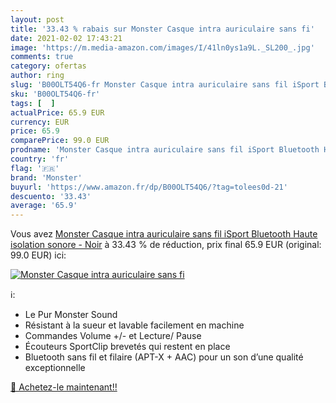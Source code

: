 ```yaml
---
layout: post
title: '33.43 % rabais sur Monster Casque intra auriculaire sans fi'
date: 2021-02-02 17:43:21
image: 'https://m.media-amazon.com/images/I/41ln0ys1a9L._SL200_.jpg'
comments: true
category: ofertas
author: ring
slug: 'B00OLT54Q6-fr Monster Casque intra auriculaire sans fil iSport Bluetooth...'
sku: 'B00OLT54Q6-fr'
tags: [  ]
actualPrice: 65.9 EUR
currency: EUR
price: 65.9
comparePrice: 99.0 EUR
prodname: 'Monster Casque intra auriculaire sans fil iSport Bluetooth Haute isolation sonore - Noir'
country: 'fr'
flag: '🇫🇷'
brand: 'Monster'
buyurl: 'https://www.amazon.fr/dp/B00OLT54Q6/?tag=tolees0d-21'
descuento: '33.43'
average: '65.9'
---
```


Vous avez [Monster Casque intra auriculaire sans fil iSport Bluetooth Haute isolation sonore - Noir](https://www.amazon.fr/dp/B00OLT54Q6/?tag=tolees0d-21)  à  33.43 % de réduction, prix final  65.9 EUR (original: 99.0 EUR) ici:

[![Monster Casque intra auriculaire sans fi](https://m.media-amazon.com/images/I/41ln0ys1a9L._SL200_.jpg)](https://www.amazon.fr/dp/B00OLT54Q6/?tag=tolees0d-21)

ℹ️:

- Le Pur Monster Sound
- Résistant à la sueur et lavable facilement en machine
- Commandes Volume +/- et Lecture/ Pause
- Écouteurs SportClip brevetés qui restent en place
- Bluetooth sans fil et filaire (APT-X + AAC) pour un son d’une qualité exceptionnelle

[🛒 Achetez-le maintenant!!](https://www.amazon.fr/dp/B00OLT54Q6/?tag=tolees0d-21)
